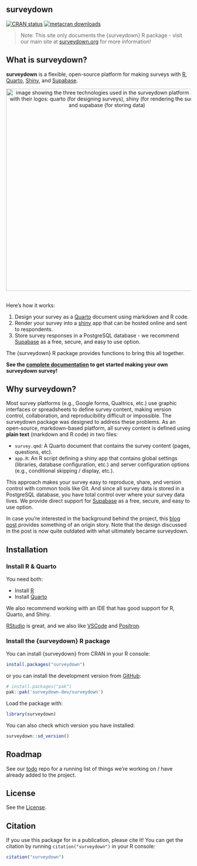 
<!-- README.md is generated from README.Rmd. Please edit this file -->

## surveydown

<!-- badges: start -->

[![CRAN
status](https://www.r-pkg.org/badges/version/surveydown)](https://CRAN.R-project.org/package=surveydown)
[![metacran
downloads](https://cranlogs.r-pkg.org/badges/grand-total/surveydown)](https://cran.r-project.org/package=surveydown)
<!-- badges: end -->

> Note: This site only documents the {surveydown} R package - visit our
> main site at [surveydown.org](https://surveydown.org) for more
> information!

## What is surveydown?

**surveydown** is a flexible, open-source platform for making surveys
with [R](https://www.r-project.org/), [Quarto](https://quarto.org/),
[Shiny](https://shiny.posit.co/), and [Supabase](https://supabase.com/).

<div align="center">

<center>
<img src='https://github.com/surveydown-dev/surveydown/blob/main/man/figures/technologies.png?raw=true' width="550px" alt="image showing the three technologies used in the surveydown platform along with their logos: quarto (for designing surveys), shiny (for rendering the survey), and supabase (for storing data)"/>
</center>

</div>

<br>

Here’s how it works:

1.  Design your survey as a [Quarto](https://quarto.org/) document using
    markdown and R code.
2.  Render your survey into a [shiny](https://shiny.posit.co/) app that
    can be hosted online and sent to respondents.
3.  Store survey responses in a PostgreSQL database - we recommend
    [Supabase](https://supabase.com/) as a free, secure, and easy to use
    option.

The {surveydown} R package provides functions to bring this all
together.

**See the [complete documentation](https://surveydown.org) to get
started making your own surveydown survey!**

## Why surveydown?

Most survey platforms (e.g., Google forms, Qualtrics, etc.) use graphic
interfaces or spreadsheets to define survey content, making version
control, collaboration, and reproducibility difficult or impossible. The
surveydown package was designed to address these problems. As an
open-source, markdown-based platform, all survey content is defined
using **plain text** (markdown and R code) in two files:

- `survey.qmd`: A Quarto document that contains the survey content
  (pages, questions, etc).
- `app.R`: An R script defining a shiny app that contains global
  settings (libraries, database configuration, etc.) and server
  configuration options (e.g., conditional skipping / display, etc.).

This approach makes your survey easy to reproduce, share, and version
control with common tools like Git. And since all survey data is stored
in a PostgreSQL database, you have total control over where your survey
data lives. We provide direct support for
[Supabase](https://supabase.com/) as a free, secure, and easy to use
option.

In case you’re interested in the background behind the project, this
[blog post](https://www.jhelvy.com/blog/2023-04-06-markdown-surveys/)
provides something of an origin story. Note that the design discussed in
the post is now quite outdated with what ultimately became surveydown.

## Installation

### Install R & Quarto

You need both:

- Install [R](https://CRAN.R-project.org/)
- Install [Quarto](https://quarto.org/)

We also recommend working with an IDE that has good support for R,
Quarto, and Shiny.

[RStudio](https://posit.co/products/open-source/rstudio/) is great, and
we also like [VSCode](https://github.com/microsoft/vscode) and
[Positron](https://github.com/posit-dev/positron).

### Install the {surveydown} R package

You can install {surveydown} from CRAN in your R console:

``` r
install.packages("surveydown")
```

or you can install the development version from
[GitHub](https://github.com/surveydown-dev/surveydown):

``` r
# install.packages("pak")
pak::pak('surveydown-dev/surveydown')
```

Load the package with:

``` r
library(surveydown)
```

You can also check which version you have installed:

``` r
surveydown::sd_version()
```

## Roadmap

See our [todo](https://github.com/surveydown-dev/todo) repo for a
running list of things we’re working on / have already added to the
project.

## License

See the
[License](https://github.com/surveydown-dev/surveydown/blob/master/LICENSE.md).

## Citation

If you use this package for in a publication, please cite it! You can
get the citation by running `citation("surveydown")` in your R console:

``` r
citation("surveydown")
```
